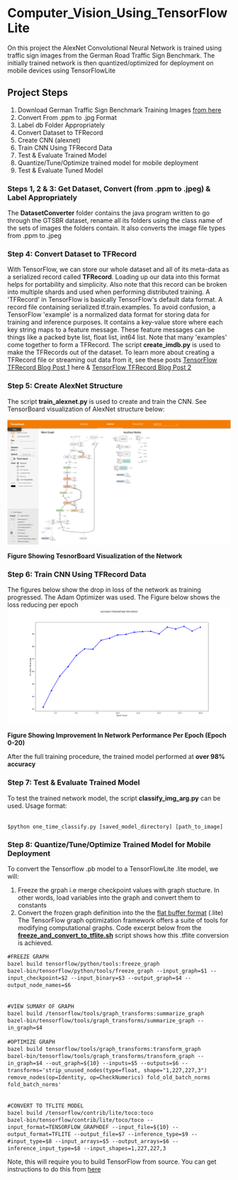 # Computer_Vision_Using_TensorFlowLite

On this project the AlexNet Convolutional Neural Network is trained using traffic sign images from the German Road Traffic Sign Benchmark. The initially trained network is then quantized/optimized for deployment on mobile devices using TensorFlowLite 

## Project Steps
1. Download German Traffic Sign Benchmark Training Images [from here](http://benchmark.ini.rub.de/Dataset/GTSRB_Final_Training_Images.zip)
2. Convert From .ppm to .jpg Format
3. Label db Folder Appropriately
4. Convert Dataset to TFRecord
5. Create CNN (alexnet)
6. Train CNN Using TFRecord Data
7. Test & Evaluate Trained Model
8. Quantize/Tune/Optimize trained model for mobile deployment
9. Test & Evaluate Tuned Model

### Steps 1, 2 & 3: Get Dataset, Convert (from .ppm to .jpeg) & Label Appropriately
The **DatasetConverter** folder contains the java program written to go through the GTSBR dataset, rename all its folders using the class name of the sets of images the folders contain. It also converts the image file types from .ppm to .jpeg

### Step 4: Convert Dataset to TFRecord
With TensorFlow, we can store our whole dataset and all of its meta-data as a serialized record called **TFRecord**. Loading up our data into this format helps for portability and simplicity. Also note that this record can be broken into multiple shards and used when performing distributed training. A 'TFRecord' in TensorFlow is basically TensorFlow's default data format. A record file containing serialized tf.train.examples. To avoid confusion, a TensorFlow 'example' is a normalized data format for storing data for training and inference purposes. It contains a key-value store where each key string maps to a feature message. These feature messages can be things like a packed byte list, float list, int64 list. Note that many 'examples' come together to form a TFRecord. The script **create_imdb.py** is used to make the TFRecords out of the dataset. To learn more about creating a TFRecord file or streaming out data from it, see these posts [TensorFlow TFRecord Blog Post 1](http://eagle-beacon.com/blog/posts/Loading_And_Poping_TFRecords.html) here & [TensorFlow TFRecord Blog Post 2](http://eagle-beacon.com/blog/posts/Loading_And_Poping_TFRecords_P2.html)

### Step 5: Create AlexNet Structure
The script **train_alexnet.py** is used to create and train the CNN. See TensorBoard visualization of AlexNet structure below:


![Network Visualization](https://github.com/OluwoleOyetoke/Computer_Vision_Using_TensorFlowLite/blob/master/imgs/network_visualization.png)

**Figure Showing TesnorBoard Visualization of the Network**


### Step 6: Train CNN Using TFRecord Data
The figures below show the drop in loss of the network as training progressed. The Adam Optimizer was used. The Figure below shows the loss reducing per epoch
![Loss Per Epoch](https://github.com/OluwoleOyetoke/Computer_Vision_Using_TensorFlowLite/blob/master/imgs/accuracy_per_epoch.png)

**Figure Showing Improvement In Network Performance Per Epoch (Epoch 0-20)**

After the full training procedure, the trained model performed at **over 98% accuracy**

### Step 7: Test & Evaluate Trained Model
To test the trained network model, the script **classify_img_arg.py** can be used.
Usage format:

```

$python one_time_classify.py [saved_model_directory] [path_to_image]

```

### Step 8: Quantize/Tune/Optimize Trained Model for Mobile Deployment
To convert the Tensorflow .pb model to a TensorFlowLite .lite model, we will:
1. Freeze the grpah i.e merge checkpoint values with graph stucture. In other words, load variables into the graph and convert them to constants
2. Convert the frozen graph definition into the the [flat buffer format](https://google.github.io/flatbuffers/) (.lite)
The TensorFlow graph optimization framework offers a suite of tools for modifying computational graphs.
Code excerpt below from the [**freeze_and_convert_to_tflite.sh**](https://github.com/OluwoleOyetoke/Computer_Vision_Using_TensorFlowLite/blob/master/freeze_and_convert_to_tflite.sh) script shows how this .tflite conversion is achieved. 

```
#FREEZE GRAPH
bazel build tensorflow/python/tools:freeze_graph
bazel-bin/tensorflow/python/tools/freeze_graph --input_graph=$1 --input_checkpoint=$2 --input_binary=$3 --output_graph=$4 --output_node_names=$6


#VIEW SUMARY OF GRAPH
bazel build /tensorflow/tools/graph_transforms:summarize_graph
bazel-bin/tensorflow/tools/graph_transforms/summarize_graph --in_graph=$4

#OPTIMIZE GRAPH
bazel build tensorflow/tools/graph_transforms:transform_graph
bazel-bin/tensorflow/tools/graph_transforms/transform_graph --in_graph=$4 --out_graph=${10} --inputs=$5 --outputs=$6 --transforms='strip_unused_nodes(type=float, shape="1,227,227,3") remove_nodes(op=Identity, op=CheckNumerics) fold_old_batch_norms fold_batch_norms'


#CONVERT TO TFLITE MODEL
bazel build /tensorflow/contrib/lite/toco:toco
bazel-bin/tensorflow/contrib/lite/toco/toco --input_format=TENSORFLOW_GRAPHDEF --input_file=${10} --output_format=TFLITE --output_file=$7 --inference_type=$9 --#input_type=$8 --input_arrays=$5 --output_arrays=$6 --inference_input_type=$8 --input_shapes=1,227,227,3

```

Note, this will require you to build TensorFlow from source. You can get instructions to do this from [here](https://www.tensorflow.org/install/install_sources)
